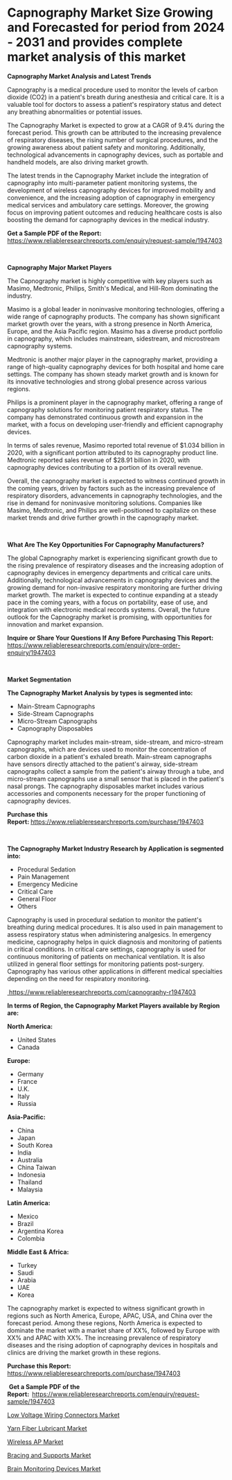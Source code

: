 <p><h1>Capnography Market Size Growing and Forecasted for period from 2024 - 2031 and provides complete market analysis of this market</h1></p><p><strong>Capnography Market Analysis and Latest Trends</strong></p>
<p><p>Capnography is a medical procedure used to monitor the levels of carbon dioxide (CO2) in a patient's breath during anesthesia and critical care. It is a valuable tool for doctors to assess a patient's respiratory status and detect any breathing abnormalities or potential issues.</p><p>The Capnography Market is expected to grow at a CAGR of 9.4% during the forecast period. This growth can be attributed to the increasing prevalence of respiratory diseases, the rising number of surgical procedures, and the growing awareness about patient safety and monitoring. Additionally, technological advancements in capnography devices, such as portable and handheld models, are also driving market growth.</p><p>The latest trends in the Capnography Market include the integration of capnography into multi-parameter patient monitoring systems, the development of wireless capnography devices for improved mobility and convenience, and the increasing adoption of capnography in emergency medical services and ambulatory care settings. Moreover, the growing focus on improving patient outcomes and reducing healthcare costs is also boosting the demand for capnography devices in the medical industry.</p></p>
<p><strong>Get a Sample PDF of the Report:&nbsp;</strong> <a href="https://www.reliableresearchreports.com/enquiry/request-sample/1947403">https://www.reliableresearchreports.com/enquiry/request-sample/1947403</a></p>
<p>&nbsp;</p>
<p><strong>Capnography Major Market Players</strong></p>
<p><p>The Capnography market is highly competitive with key players such as Masimo, Medtronic, Philips, Smith's Medical, and Hill-Rom dominating the industry. </p><p>Masimo is a global leader in noninvasive monitoring technologies, offering a wide range of capnography products. The company has shown significant market growth over the years, with a strong presence in North America, Europe, and the Asia Pacific region. Masimo has a diverse product portfolio in capnography, which includes mainstream, sidestream, and microstream capnography systems.</p><p>Medtronic is another major player in the capnography market, providing a range of high-quality capnography devices for both hospital and home care settings. The company has shown steady market growth and is known for its innovative technologies and strong global presence across various regions.</p><p>Philips is a prominent player in the capnography market, offering a range of capnography solutions for monitoring patient respiratory status. The company has demonstrated continuous growth and expansion in the market, with a focus on developing user-friendly and efficient capnography devices.</p><p>In terms of sales revenue, Masimo reported total revenue of $1.034 billion in 2020, with a significant portion attributed to its capnography product line. Medtronic reported sales revenue of $28.91 billion in 2020, with capnography devices contributing to a portion of its overall revenue.</p><p>Overall, the capnography market is expected to witness continued growth in the coming years, driven by factors such as the increasing prevalence of respiratory disorders, advancements in capnography technologies, and the rise in demand for noninvasive monitoring solutions. Companies like Masimo, Medtronic, and Philips are well-positioned to capitalize on these market trends and drive further growth in the capnography market.</p></p>
<p>&nbsp;</p>
<p><strong>What Are The Key Opportunities For Capnography Manufacturers?</strong></p>
<p><p>The global Capnography market is experiencing significant growth due to the rising prevalence of respiratory diseases and the increasing adoption of capnography devices in emergency departments and critical care units. Additionally, technological advancements in capnography devices and the growing demand for non-invasive respiratory monitoring are further driving market growth. The market is expected to continue expanding at a steady pace in the coming years, with a focus on portability, ease of use, and integration with electronic medical records systems. Overall, the future outlook for the Capnography market is promising, with opportunities for innovation and market expansion.</p></p>
<p><strong>Inquire or Share Your Questions If Any Before Purchasing This Report:</strong> <a href="https://www.reliableresearchreports.com/enquiry/pre-order-enquiry/1947403">https://www.reliableresearchreports.com/enquiry/pre-order-enquiry/1947403</a></p>
<p>&nbsp;</p>
<p><strong>Market Segmentation</strong></p>
<p><strong>The Capnography Market Analysis by types is segmented into:</strong></p>
<p><ul><li>Main-Stream Capnographs</li><li>Side-Stream Capnographs</li><li>Micro-Stream Capnographs</li><li>Capnography Disposables</li></ul></p>
<p><p>Capnography market includes main-stream, side-stream, and micro-stream capnographs, which are devices used to monitor the concentration of carbon dioxide in a patient's exhaled breath. Main-stream capnographs have sensors directly attached to the patient's airway, side-stream capnographs collect a sample from the patient's airway through a tube, and micro-stream capnographs use a small sensor that is placed in the patient's nasal prongs. The capnography disposables market includes various accessories and components necessary for the proper functioning of capnography devices.</p></p>
<p><strong>Purchase this Report:&nbsp;</strong><a href="https://www.reliableresearchreports.com/purchase/1947403">https://www.reliableresearchreports.com/purchase/1947403</a></p>
<p>&nbsp;</p>
<p><strong>The Capnography Market Industry Research by Application is segmented into:</strong></p>
<p><ul><li>Procedural Sedation</li><li>Pain Management</li><li>Emergency Medicine</li><li>Critical Care</li><li>General Floor</li><li>Others</li></ul></p>
<p><p>Capnography is used in procedural sedation to monitor the patient's breathing during medical procedures. It is also used in pain management to assess respiratory status when administering analgesics. In emergency medicine, capnography helps in quick diagnosis and monitoring of patients in critical conditions. In critical care settings, capnography is used for continuous monitoring of patients on mechanical ventilation. It is also utilized in general floor settings for monitoring patients post-surgery. Capnography has various other applications in different medical specialties depending on the need for respiratory monitoring.</p></p>
<p><a href="https://www.reliableresearchreports.com/capnography-r1947403">&nbsp;https://www.reliableresearchreports.com/capnography-r1947403</a></p>
<p><strong>In terms of Region, the Capnography Market Players available by Region are:</strong></p>
<p>
    <p> <strong> North America: </strong>
        <ul>
            <li>United States</li>
            <li>Canada</li>
        </ul>
        </p> 
    <p> <strong> Europe: </strong>
        <ul>
            <li>Germany</li>
            <li>France</li>
            <li>U.K.</li>
            <li>Italy</li>
            <li>Russia</li>
        </ul>
        </p> 
    <p> <strong> Asia-Pacific: </strong>
        <ul>
            <li>China</li>
            <li>Japan</li>
            <li>South Korea</li>
            <li>India</li>
            <li>Australia</li>
            <li>China Taiwan</li>
            <li>Indonesia</li>
            <li>Thailand</li>
            <li>Malaysia</li>
        </ul>
        </p> 
    <p> <strong> Latin America: </strong>
        <ul>
            <li>Mexico</li>
            <li>Brazil</li>
            <li>Argentina Korea</li>
            <li>Colombia</li>
        </ul>
        </p> 
    <p> <strong> Middle East & Africa: </strong>
        <ul>
            <li>Turkey</li>
            <li>Saudi</li>
            <li>Arabia</li>
            <li>UAE</li>
            <li>Korea</li>
        </ul>
    </p>
    </p>
<p><p>The capnography market is expected to witness significant growth in regions such as North America, Europe, APAC, USA, and China over the forecast period. Among these regions, North America is expected to dominate the market with a market share of XX%, followed by Europe with XX% and APAC with XX%. The increasing prevalence of respiratory diseases and the rising adoption of capnography devices in hospitals and clinics are driving the market growth in these regions.</p></p>
<p><strong>Purchase this Report: </strong><a href="https://www.reliableresearchreports.com/purchase/1947403">https://www.reliableresearchreports.com/purchase/1947403</a></p>
<p>&nbsp;<strong>Get a Sample PDF of the Report:&nbsp;&nbsp;</strong><a href="https://www.reliableresearchreports.com/enquiry/request-sample/1947403">https://www.reliableresearchreports.com/enquiry/request-sample/1947403</a></p>
<p><strong></strong></p>
<p><p><a href="https://medium.com/@stephen.russell7684/low-voltage-wiring-connectors-market-size-share-analysis-growth-trends-forecasts-2024-ce6305b027b7">Low Voltage Wiring Connectors Market</a></p><p><a href="https://www.linkedin.com/pulse/yarn-fiber-lubricant-market-investigation-industry-evolution-lahvf?trackingId=JHIoScspSxGQs%2BRBBjcQSw%3D%3D">Yarn Fiber Lubricant Market</a></p><p><a href="https://issuu.com/reportprime-2/docs/wireless-ap-market-size-2030.pptx">Wireless AP Market</a></p><p><a href="https://github.com/graysonwolfe1913/Market-Research-Report-List-1/blob/main/bracing-and-supports-market.md">Bracing and Supports Market</a></p><p><a href="https://github.com/seamusocallaghan/Market-Research-Report-List-1/blob/main/brain-monitoring-devices-market.md">Brain Monitoring Devices Market</a></p></p>